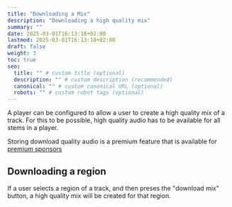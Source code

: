 ```yaml
---
title: "Downloading a Mix"
description: "Downloading a high quality mix"
summary: ""
date: 2025-03-01T16:13:18+02:00
lastmod: 2025-03-01T16:13:18+02:00
draft: false
weight: 3
toc: true
seo:
  title: "" # custom title (optional)
  description: "" # custom description (recommended)
  canonical: "" # custom canonical URL (optional)
  robots: "" # custom robot tags (optional)
---
```


A player can be configured to allow a user to create a high quality mix of a track. For this to be possible, high quality audio has to be available for all stems in a player.

Storing download quality audio is a premium feature that is available for [premium sponsors](/docs/reference/sponsor-this-project/)

## Downloading a region

If a user selects a region of a track, and then preses the "download mix" button, a high quality mix will be created for that region.
